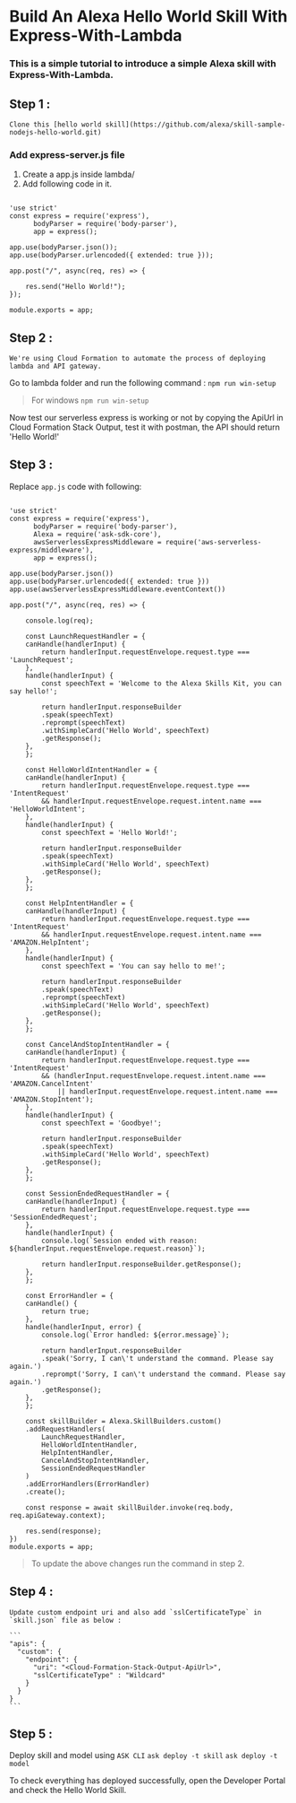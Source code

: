 # Build An Alexa Hello World Skill With Express-With-Lambda

### This is a simple tutorial to introduce a simple Alexa skill with Express-With-Lambda.

## Step 1 : 
    Clone this [hello world skill](https://github.com/alexa/skill-sample-nodejs-hello-world.git)

### Add express-server.js file

1. Create a app.js inside lambda/
2. Add following code in it.

```

'use strict'
const express = require('express'),
      bodyParser = require('body-parser'),
      app = express();

app.use(bodyParser.json());
app.use(bodyParser.urlencoded({ extended: true }));

app.post("/", async(req, res) => {

    res.send("Hello World!");
});

module.exports = app;

```

## Step 2 :
    We're using Cloud Formation to automate the process of deploying lambda and API gateway.

Go to lambda folder and run the following command :
    `npm run win-setup`
> For windows
    `npm run win-setup`

Now test our serverless express is working or not by copying the ApiUrl in Cloud Formation Stack Output, test it with postman, the API should return 'Hello World!'

## Step 3 :

 Replace `app.js` code with following:

```

'use strict'
const express = require('express'),
      bodyParser = require('body-parser'),
      Alexa = require('ask-sdk-core'),
      awsServerlessExpressMiddleware = require('aws-serverless-express/middleware'),
      app = express();

app.use(bodyParser.json())
app.use(bodyParser.urlencoded({ extended: true }))
app.use(awsServerlessExpressMiddleware.eventContext())
      
app.post("/", async(req, res) => {

    console.log(req);

    const LaunchRequestHandler = {
    canHandle(handlerInput) {
        return handlerInput.requestEnvelope.request.type === 'LaunchRequest';
    },
    handle(handlerInput) {
        const speechText = 'Welcome to the Alexa Skills Kit, you can say hello!';

        return handlerInput.responseBuilder
        .speak(speechText)
        .reprompt(speechText)
        .withSimpleCard('Hello World', speechText)
        .getResponse();
    },
    };

    const HelloWorldIntentHandler = {
    canHandle(handlerInput) {
        return handlerInput.requestEnvelope.request.type === 'IntentRequest'
        && handlerInput.requestEnvelope.request.intent.name === 'HelloWorldIntent';
    },
    handle(handlerInput) {
        const speechText = 'Hello World!';

        return handlerInput.responseBuilder
        .speak(speechText)
        .withSimpleCard('Hello World', speechText)
        .getResponse();
    },
    };

    const HelpIntentHandler = {
    canHandle(handlerInput) {
        return handlerInput.requestEnvelope.request.type === 'IntentRequest'
        && handlerInput.requestEnvelope.request.intent.name === 'AMAZON.HelpIntent';
    },
    handle(handlerInput) {
        const speechText = 'You can say hello to me!';

        return handlerInput.responseBuilder
        .speak(speechText)
        .reprompt(speechText)
        .withSimpleCard('Hello World', speechText)
        .getResponse();
    },
    };

    const CancelAndStopIntentHandler = {
    canHandle(handlerInput) {
        return handlerInput.requestEnvelope.request.type === 'IntentRequest'
        && (handlerInput.requestEnvelope.request.intent.name === 'AMAZON.CancelIntent'
            || handlerInput.requestEnvelope.request.intent.name === 'AMAZON.StopIntent');
    },
    handle(handlerInput) {
        const speechText = 'Goodbye!';

        return handlerInput.responseBuilder
        .speak(speechText)
        .withSimpleCard('Hello World', speechText)
        .getResponse();
    },
    };

    const SessionEndedRequestHandler = {
    canHandle(handlerInput) {
        return handlerInput.requestEnvelope.request.type === 'SessionEndedRequest';
    },
    handle(handlerInput) {
        console.log(`Session ended with reason: ${handlerInput.requestEnvelope.request.reason}`);

        return handlerInput.responseBuilder.getResponse();
    },
    };

    const ErrorHandler = {
    canHandle() {
        return true;
    },
    handle(handlerInput, error) {
        console.log(`Error handled: ${error.message}`);

        return handlerInput.responseBuilder
        .speak('Sorry, I can\'t understand the command. Please say again.')
        .reprompt('Sorry, I can\'t understand the command. Please say again.')
        .getResponse();
    },
    };

    const skillBuilder = Alexa.SkillBuilders.custom()
    .addRequestHandlers(
        LaunchRequestHandler,
        HelloWorldIntentHandler,
        HelpIntentHandler,
        CancelAndStopIntentHandler,
        SessionEndedRequestHandler
    )
    .addErrorHandlers(ErrorHandler)
    .create();

    const response = await skillBuilder.invoke(req.body, req.apiGateway.context);

    res.send(response);
})
module.exports = app;

```

> To update the above changes run the command in step 2.

## Step 4 :

    Update custom endpoint uri and also add `sslCertificateType` in `skill.json` file as below : 

    ```
    "apis": {
      "custom": {
        "endpoint": {
          "uri": "<Cloud-Formation-Stack-Output-ApiUrl>",
          "sslCertificateType" : "Wildcard"
        }
      }
    }
    ```

## Step 5 :

Deploy skill and model using `ASK CLI`
    `ask deploy -t skill`
    `ask deploy -t model`

To check everything has deployed successfully, open the Developer Portal and check the Hello World Skill.